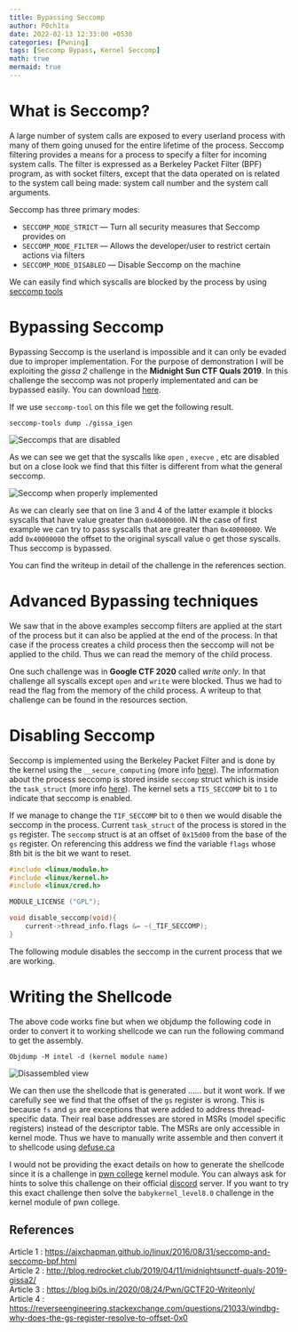 ```yaml
---
title: Bypassing Seccomp
author: P0ch1ta
date: 2022-02-13 12:33:00 +0530
categories: [Pwning]
tags: [Seccomp Bypass, Kernel Seccomp]
math: true
mermaid: true
---
```


# What is Seccomp?

A large number of system calls are exposed to every userland process with many of them going unused for the entire lifetime of the process. Seccomp filtering provides a means for a process to specify a filter for incoming system calls. The filter is expressed as a Berkeley Packet Filter (BPF) program, as with socket filters, except that the data operated on is related to the system call being made: system call number and the system call arguments.

Seccomp has three primary modes:

* `SECCOMP_MODE_STRICT` — Turn all security measures that Seccomp provides on
* `SECCOMP_MODE_FILTER` — Allows the developer/user to restrict certain actions via filters
* `SECCOMP_MODE_DISABLED` — Disable Seccomp on the machine

We can easily find which syscalls are blocked by the process by using <a href="https://github.com/david942j/seccomp-tools">seccomp tools</a>

# Bypassing Seccomp

Bypassing Seccomp is the userland is impossible and it can only be evaded due to improper implementation. For the purpose of demonstration I will be exploiting the *gissa 2* challenge in the **Midnight Sun CTF Quals 2019**. In this challenge the seccomp was not properly implementated and can be bypassed easily. You can download <a href="https://github.com/manasghandat/manasghandat.github.io/raw/master/assets/img/chal/gissa_igen" download>here</a>.

If we use `seccomp-tool` on this file we get the following result.

```
seccomp-tools dump ./gissa_igen
```

<img src="https://github.com/manasghandat/manasghandat.github.io/raw/master/assets/img/Images/Blog2/1.png" alt="Seccomps that are disabled">

As we can see we get that the syscalls like `open` , `execve` , etc are disabled but on a close look we find that this filter is different from what the general seccomp. 

<img src="https://github.com/manasghandat/manasghandat.github.io/raw/master/assets/img/Images/Blog2/2.png" alt="Seccomp when properly implemented">

As we can clearly see that on line 3 and 4 of the latter example it blocks syscalls that have value greater than `0x40000000`. IN the case of first example we can try to pass syscalls that are greater than `0x40000000`. We add `0x40000000` the offset to the original syscall value o get those syscalls. Thus seccomp is bypassed. 

You can find the writeup in detail of the challenge in the references section.

# Advanced Bypassing techniques

We saw that in the above examples seccomp filters are applied at the start of the process but it can also be applied at the end of the process. In that case if the process creates a child process then the seccomp will not be applied to the child. Thus we can read the memory of the child process.

One such challenge was in **Google CTF 2020** called *write only*. In that challenge all syscalls except `open` and `write` were blocked. Thus we had to read the flag from the memory of the child process. A writeup to that challenge can be found in the resources section.

# Disabling Seccomp

Seccomp is implemented using the Berkeley Packet Filter and is done by the kernel using the `__secure_computing` (more info <a href="https://elixir.bootlin.com/linux/latest/source/kernel/seccomp.c#L1325">here</a>). The information about the process seccomp is stored inside `seccomp` struct which is inside the `task_struct` (more info <a href="https://elixir.bootlin.com/linux/latest/source/include/linux/sched.h#L1124">here</a>). The kernel sets a `TIS_SECCOMP` bit to `1` to indicate that seccomp is enabled.

If we manage to change the `TIF_SECCOMP` bit to `0` then we would disable the seccomp in the process. Current `task_struct` of the process is stored in the `gs` register. The `seccomp` struct is at an offset of `0x15d00` from the base of the `gs` register. On referencing this address we find the variable `flags` whose 8th bit is the bit we want to reset.

```cpp
#include <linux/module.h>
#include <linux/kernel.h>
#include <linux/cred.h>

MODULE_LICENSE ("GPL");

void disable_seccomp(void){
    current->thread_info.flags &= ~(_TIF_SECCOMP);
}
```

The following module disables the seccomp in the current process that we are working.

# Writing the Shellcode

The above code works fine but when we objdump the following code in order to convert it to working shellcode we can run the following command to get the assembly.

```
Objdump -M intel -d (kernel module name)
```

<img src="https://github.com/manasghandat/manasghandat.github.io/raw/master/assets/img/Images/Blog2/3.png" alt="Disassembled view">

We can then use the shellcode that is generated ...... but it wont work. If we carefully see we find that the offset of the `gs` register is wrong. This is because `fs` and `gs` are exceptions that were added to address thread-specific data. Their real base addresses are stored in MSRs (model specific registers) instead of the descriptor table. The MSRs are only accessible in kernel mode. Thus we have to manually write assemble and then convert it to shellcode using <a href="https://defuse.ca/online-x86-assembler.htm#disassembly">defuse.ca</a>

I would not be providing the exact details on how to generate the shellcode since it is a challenge in <a href="https://dojo.pwn.college/">pwn college</a> kernel module. You can always ask for hints to solve this challenge on their official <a href="https://pwn.college/discord">discord</a> server. If you want to try this exact challenge then solve the `babykernel_level8.0` challenge in the kernel module of pwn college.

## References

Article 1 : https://ajxchapman.github.io/linux/2016/08/31/seccomp-and-seccomp-bpf.html <br>
Article 2 : http://blog.redrocket.club/2019/04/11/midnightsunctf-quals-2019-gissa2/ <br>
Article 3 : https://blog.bi0s.in/2020/08/24/Pwn/GCTF20-Writeonly/ <br>
Article 4 : https://reverseengineering.stackexchange.com/questions/21033/windbg-why-does-the-gs-register-resolve-to-offset-0x0
